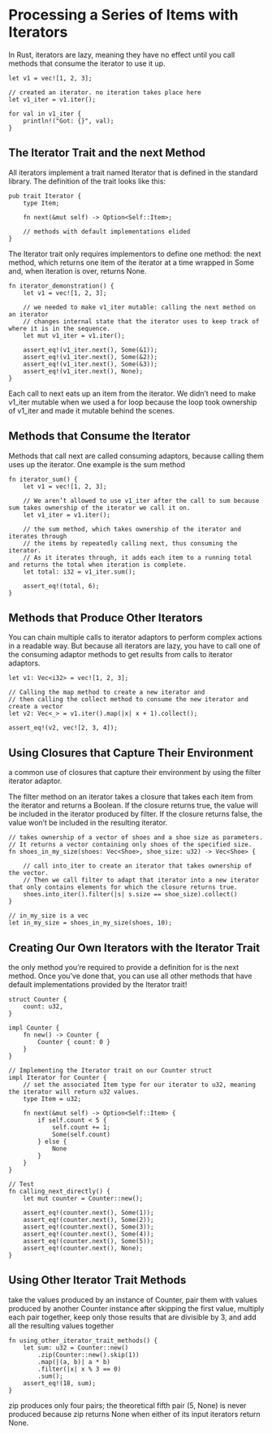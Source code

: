 # Processing a Series of Items with Iterators
In Rust, iterators are lazy, meaning they have no effect until you call methods that consume the iterator to use it up.

    let v1 = vec![1, 2, 3];

    // created an iterator. no iteration takes place here
    let v1_iter = v1.iter();

    for val in v1_iter {
        println!("Got: {}", val);
    }

## The Iterator Trait and the next Method
All iterators implement a trait named Iterator that is defined in the standard library. The definition of the trait looks like this:
    
    pub trait Iterator {
        type Item;

        fn next(&mut self) -> Option<Self::Item>;

        // methods with default implementations elided
    }
    
The Iterator trait only requires implementors to define one method: the next method, which returns one item of the iterator at a time wrapped in Some and, when iteration is over, returns None.

    fn iterator_demonstration() {
        let v1 = vec![1, 2, 3];

        // we needed to make v1_iter mutable: calling the next method on an iterator 
        // changes internal state that the iterator uses to keep track of where it is in the sequence.
        let mut v1_iter = v1.iter();

        assert_eq!(v1_iter.next(), Some(&1));
        assert_eq!(v1_iter.next(), Some(&2));
        assert_eq!(v1_iter.next(), Some(&3));
        assert_eq!(v1_iter.next(), None);
    }
    
Each call to next eats up an item from the iterator. We didn’t need to make v1_iter mutable when we used a for loop because the loop took ownership of v1_iter and made it mutable behind the scenes.


## Methods that Consume the Iterator
Methods that call next are called consuming adaptors, because calling them uses up the iterator. One example is the sum method

    fn iterator_sum() {
        let v1 = vec![1, 2, 3];

        // We aren’t allowed to use v1_iter after the call to sum because sum takes ownership of the iterator we call it on.
        let v1_iter = v1.iter();

        // the sum method, which takes ownership of the iterator and iterates through 
        // the items by repeatedly calling next, thus consuming the iterator. 
        // As it iterates through, it adds each item to a running total and returns the total when iteration is complete.
        let total: i32 = v1_iter.sum();

        assert_eq!(total, 6);
    }

## Methods that Produce Other Iterators
You can chain multiple calls to iterator adaptors to perform complex actions in a readable way. But because all iterators are lazy, you have to call one of the consuming adaptor methods to get results from calls to iterator adaptors.

    let v1: Vec<i32> = vec![1, 2, 3];

    // Calling the map method to create a new iterator and 
    // then calling the collect method to consume the new iterator and create a vector
    let v2: Vec<_> = v1.iter().map(|x| x + 1).collect();

    assert_eq!(v2, vec![2, 3, 4]);
    
## Using Closures that Capture Their Environment
a common use of closures that capture their environment by using the filter iterator adaptor.

The filter method on an iterator takes a closure that takes each item from the iterator and returns a Boolean. If the closure returns true, the value will be included in the iterator produced by filter. If the closure returns false, the value won’t be included in the resulting iterator.

    // takes ownership of a vector of shoes and a shoe size as parameters. 
    // It returns a vector containing only shoes of the specified size.
    fn shoes_in_my_size(shoes: Vec<Shoe>, shoe_size: u32) -> Vec<Shoe> {
        
        // call into_iter to create an iterator that takes ownership of the vector. 
        // Then we call filter to adapt that iterator into a new iterator that only contains elements for which the closure returns true.
        shoes.into_iter().filter(|s| s.size == shoe_size).collect()
    }
    
    // in_my_size is a vec
    let in_my_size = shoes_in_my_size(shoes, 10);

## Creating Our Own Iterators with the Iterator Trait
the only method you’re required to provide a definition for is the next method. Once you’ve done that, you can use all other methods that have default implementations provided by the Iterator trait!

    struct Counter {
        count: u32,
    }

    impl Counter {
        fn new() -> Counter {
            Counter { count: 0 }
        }
    }

    // Implementing the Iterator trait on our Counter struct
    impl Iterator for Counter {
        // set the associated Item type for our iterator to u32, meaning the iterator will return u32 values. 
        type Item = u32;

        fn next(&mut self) -> Option<Self::Item> {
            if self.count < 5 {
                self.count += 1;
                Some(self.count)
            } else {
                None
            }
        }
    }
    
    // Test
    fn calling_next_directly() {
        let mut counter = Counter::new();

        assert_eq!(counter.next(), Some(1));
        assert_eq!(counter.next(), Some(2));
        assert_eq!(counter.next(), Some(3));
        assert_eq!(counter.next(), Some(4));
        assert_eq!(counter.next(), Some(5));
        assert_eq!(counter.next(), None);
    }

## Using Other Iterator Trait Methods
take the values produced by an instance of Counter, pair them with values produced by another Counter instance after skipping the first value, multiply each pair together, keep only those results that are divisible by 3, and add all the resulting values together

    fn using_other_iterator_trait_methods() {
        let sum: u32 = Counter::new()
            .zip(Counter::new().skip(1))
            .map(|(a, b)| a * b)
            .filter(|x| x % 3 == 0)
            .sum();
        assert_eq!(18, sum);
    }

zip produces only four pairs; the theoretical fifth pair (5, None) is never produced because zip returns None when either of its input iterators return None.


